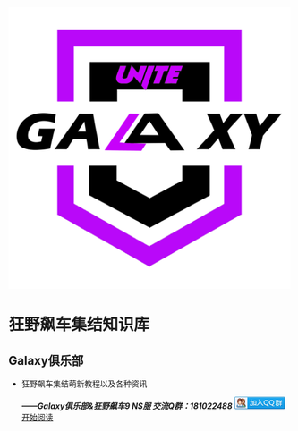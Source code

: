 ![logo](_media/galaxy.png)

# 狂野飙车集结知识库

## Galaxy俱乐部

- 狂野飙车集结萌新教程以及各种资讯
    
  ***——Galaxy俱乐部&狂野飙车9 NS服 交流Q群：181022488*** [![group.png](https://raw.githubusercontent.com/wanghaozone/image/master/image/Picgogroup.png?token=AFJJX3JDGFOUPMWA3NK5SPLHUSF6E)](https://qm.qq.com/cgi-bin/qm/qr?k=kndxmcSGo3EM99G940l0k-ua0rxJFxYu&jump_from=webapi&authKey=IO5nTMo3pgjZdVbGIb29wr5UgNGqSLUGs1R8lhGBZIdx32/rGcJb5f/+qdwQKKy8)
[开始阅读](README.md)
